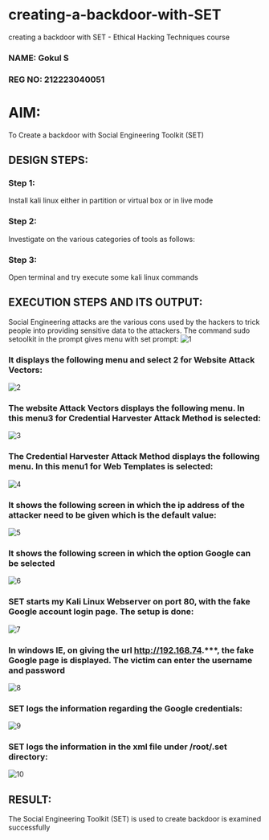# creating-a-backdoor-with-SET
creating a backdoor with SET - Ethical Hacking Techniques course

### NAME:   Gokul S
### REG NO: 212223040051
# AIM:
To Create a backdoor with Social Engineering Toolkit (SET)

## DESIGN STEPS:

### Step 1:

Install kali linux either in partition or virtual box or in live mode


### Step 2:

Investigate on the various categories of tools as follows:

### Step 3:

Open terminal and try execute some kali linux commands

## EXECUTION STEPS AND ITS OUTPUT:
Social Engineering attacks are the various cons used by the hackers to trick people into providing sensitive data to the attackers. 
The command sudo setoolkit in the prompt gives menu with set prompt:
![1](https://github.com/user-attachments/assets/8e3bb125-d21f-441c-937d-35c0527cfd8b)

### It displays the following menu and select 2 for Website Attack Vectors:

![2](https://github.com/user-attachments/assets/c5c6b2dd-5d2f-465b-ad26-679adde44069)

### The website Attack Vectors displays the following menu. In this menu3 for Credential Harvester Attack Method is selected:
![3](https://github.com/user-attachments/assets/ba03ce43-7b42-40e0-9778-c1c5c6a342e5)

### The Credential Harvester Attack Method displays the following menu. In this menu1 for Web Templates is selected:

![4](https://github.com/user-attachments/assets/27e63d5b-13d5-4f20-948e-eb9358598607)

### It shows the following screen in which the ip address of the attacker need to be given which is the default value:

![5](https://github.com/user-attachments/assets/9f178493-578a-47df-9d15-feac3665fca2)

### It shows the following screen in which the option Google can be selected

![6](https://github.com/user-attachments/assets/0f1748e3-9d60-49de-8069-24be0e225bd3)

### SET starts my Kali Linux Webserver on port 80, with the fake Google account login page. The setup is done:

![7](https://github.com/user-attachments/assets/9255140d-5ed5-404e-bbdc-d561c251f3cf)

### In windows IE, on giving the url http://192.168.74.***, the fake Google page is displayed. The victim can enter the username and password
![8](https://github.com/user-attachments/assets/889b0361-824d-4016-aa22-0f35a89eed29)

### SET logs the information regarding the Google credentials:
![9](https://github.com/user-attachments/assets/6593b6e1-2e2e-44db-9319-cddb52748c39)

### SET logs the information in the xml file under /root/.set directory:
![10](https://github.com/user-attachments/assets/f1779572-cb0f-40ed-a1fe-2c2c4898117e)



## RESULT:
The Social Engineering Toolkit (SET) is used to create backdoor is  examined successfully






